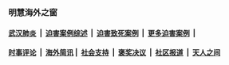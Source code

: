 
### 明慧海外之窗

####  [武汉肺炎](indexes/365.md?t=02082200) &nbsp;|&nbsp;  [迫害案例综述](indexes/328.md?t=02082200) &nbsp;|&nbsp; [迫害致死案例](indexes/277.md?t=02082200)  &nbsp;|&nbsp; [更多迫害案例](indexes/81.md?t=02082200)  &nbsp;|&nbsp; 
####  [时事评论](indexes/19.md?t=02082200) &nbsp;|&nbsp; [海外简讯](indexes/245.md?t=02082200)&nbsp;|&nbsp;  [社会支持](indexes/140.md?t=02082200) &nbsp;|&nbsp; [褒奖决议](indexes/282.md?t=02082200) &nbsp;|&nbsp; [社区报道](indexes/91.md?t=02082200)  &nbsp;|&nbsp; [天人之间](indexes/78.md?t=02082200) 

